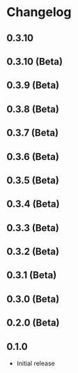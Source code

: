 # Changelog
## 0.3.10


## 0.3.10 (Beta)


## 0.3.9 (Beta)


## 0.3.8 (Beta)


## 0.3.7 (Beta)


## 0.3.6 (Beta)


## 0.3.5 (Beta)


## 0.3.4 (Beta)


## 0.3.3 (Beta)


## 0.3.2 (Beta)


## 0.3.1 (Beta)


## 0.3.0 (Beta)


## 0.2.0 (Beta)



## 0.1.0

- Initial release
